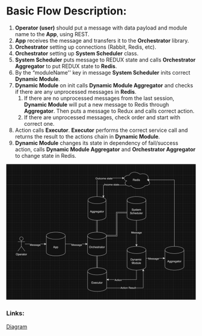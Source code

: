 # Basic Flow Description:

1. **Operator (user)** should put a message with data payload and module name to the **App**, using REST.
2. **App** receives the message and transfers it to the **Orchestrator** library. 
3. **Orchestrator** setting up connections (Rabbit, Redis, etc). 
4. **Orchestrator** setting up **System Scheduler** class.
5. **System Scheduler** puts message to REDUX state and calls **Orchestrator Aggregator** to put
REDUX state to **Redis**.
6. By the “moduleName'' key in message **System Scheduler** inits correct **Dynamic Module**.
7. **Dynamic Module** on init calls **Dynamic Module Aggregator** and checks if there are any unprocessed messages
   in **Redis**.
   1. If there are no unprocessed messages from the last session, **Dynamic Module** will put a new message to Redis
      through **Aggregator**.
      Then puts a message to Redux and calls correct action.
   2. If there are unprocessed messages, check order and start with correct one.
9. Action calls **Executor**. **Executor** performs the correct service call and
returns the result to the actions chain in **Dynamic Module**.
10. **Dynamic Module** changes its state in dependency of fail/success action, calls **Dynamic Module Aggregator** and
    **Orchestrator Aggregator** to change state in Redis.

![](images/simpleFlow.png)

### Links:
[Diagram](https://drive.google.com/file/d/1PIX0XLaudvb6ar3xuXY6jUQHB4Ktnave/view?usp=sharing/ "Named link title")

